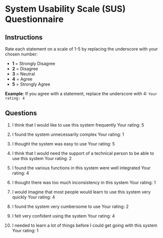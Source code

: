 # System Usability Scale (SUS) Questionnaire

## Instructions

Rate each statement on a scale of 1-5 by replacing the underscore with your chosen number:
- **1** = Strongly Disagree
- **2** = Disagree  
- **3** = Neutral
- **4** = Agree
- **5** = Strongly Agree

**Example**: If you agree with a statement, replace the underscore with 4:
`Your rating: 4`

## Questions

1. I think that I would like to use this system frequently
   Your rating: 5

2. I found the system unnecessarily complex
   Your rating: 1

3. I thought the system was easy to use
   Your rating: 5

4. I think that I would need the support of a technical person to be able to use this system
   Your rating: 2

5. I found the various functions in this system were well integrated
   Your rating: 4

6. I thought there was too much inconsistency in this system
   Your rating: 1

7. I would imagine that most people would learn to use this system very quickly
   Your rating: 4

8. I found the system very cumbersome to use
   Your rating: 2

9. I felt very confident using the system
   Your rating: 4

10. I needed to learn a lot of things before I could get going with this system
    Your rating: 1